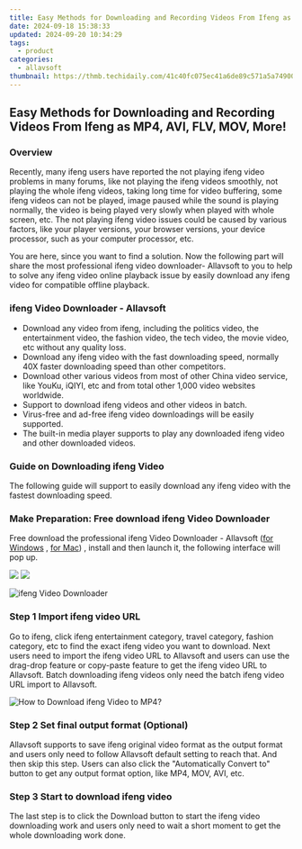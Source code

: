```yaml
---
title: Easy Methods for Downloading and Recording Videos From Ifeng as MP4, AVI, FLV, MOV, More!
date: 2024-09-18 15:38:33
updated: 2024-09-20 10:34:29
tags:
  - product
categories:
  - allavsoft
thumbnail: https://thmb.techidaily.com/41c40fc075ec41a6de89c571a5a74900b640b77fd911558c6dd5abd8173773bf.jpg
---
```


## Easy Methods for Downloading and Recording Videos From Ifeng as MP4, AVI, FLV, MOV, More!

### Overview

Recently, many ifeng users have reported the not playing ifeng video problems in many forums, like not playing the ifeng videos smoothly, not playing the whole ifeng videos, taking long time for video buffering, some ifeng videos can not be played, image paused while the sound is playing normally, the video is being played very slowly when played with whole screen, etc. The not playing ifeng video issues could be caused by various factors, like your player versions, your browser versions, your device processor, such as your computer processor, etc.

You are here, since you want to find a solution. Now the following part will share the most professional ifeng video downloader- Allavsoft to you to help to solve any ifeng video online playback issue by easily download any ifeng video for compatible offline playback.

### ifeng Video Downloader - Allavsoft

* Download any video from ifeng, including the politics video, the entertainment video, the fashion video, the tech video, the movie video, etc without any quality loss.
* Download any ifeng video with the fast downloading speed, normally 40X faster downloading speed than other competitors.
* Download other various videos from most of other China video service, like YouKu, iQIYI, etc and from total other 1,000 video websites worldwide.
* Support to download ifeng videos and other videos in batch.
* Virus-free and ad-free ifeng video downloadings will be easily supported.
* The built-in media player supports to play any downloaded ifeng video and other downloaded videos.

### Guide on Downloading ifeng Video

The following guide will support to easily download any ifeng video with the fastest downloading speed.

### Make Preparation: Free download ifeng Video Downloader

Free download the professional ifeng Video Downloader - Allavsoft ([for Windows](https://tools.techidaily.com/allavsoft/products/) , [for Mac](https://tools.techidaily.com/allavsoft/products/)) , install and then launch it, the following interface will pop up.

[![](https://www.allavsoft.com/how-to/../images/how-to/free-download-win.jpg)](https://tools.techidaily.com/allavsoft/products/) [![](https://www.allavsoft.com/how-to/../images/how-to/free-download-mac.jpg)](https://tools.techidaily.com/allavsoft/products/)

![ifeng Video Downloader](https://www.allavsoft.com/how-to/../images/allavsoft/screen-shot-600.jpg)

### Step 1 Import ifeng video URL

Go to ifeng, click ifeng entertainment category, travel category, fashion category, etc to find the exact ifeng video you want to download. Next users need to import the ifeng video URL to Allavsoft and users can use the drag-drop feature or copy-paste feature to get the ifeng video URL to Allavsoft. Batch downloading ifeng videos only need the batch ifeng video URL import to Allavsoft.

![How to Download ifeng Video to MP4?](https://www.allavsoft.com/how-to/../images/how-to/download-rtmp-video/download-rtmp-video.jpg)

### Step 2 Set final output format (Optional)

Allavsoft supports to save ifeng original video format as the output format and users only need to follow Allavsoft default setting to reach that. And then skip this step. Users can also click the "Automatically Convert to" button to get any output format option, like MP4, MOV, AVI, etc.

### Step 3 Start to download ifeng video

The last step is to click the Download button to start the ifeng video downloading work and users only need to wait a short moment to get the whole downloading work done.

<ins class="adsbygoogle"
     style="display:block"
     data-ad-format="autorelaxed"
     data-ad-client="ca-pub-7571918770474297"
     data-ad-slot="1223367746"></ins>



<ins class="adsbygoogle"
     style="display:block"
     data-ad-client="ca-pub-7571918770474297"
     data-ad-slot="8358498916"
     data-ad-format="auto"
     data-full-width-responsive="true"></ins>
